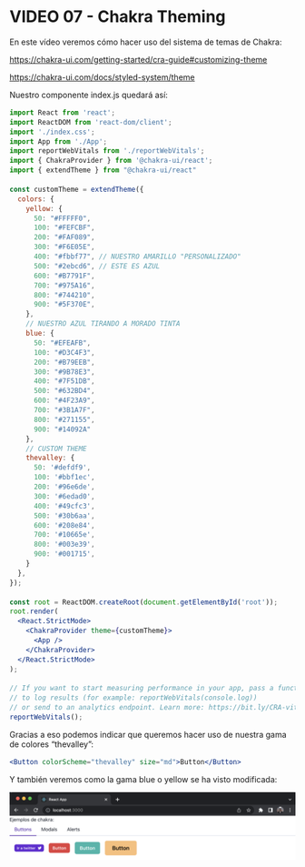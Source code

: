 # VIDEO 07 - Chakra Theming

En este vídeo veremos cómo hacer uso del sistema de temas de Chakra:

<https://chakra-ui.com/getting-started/cra-guide#customizing-theme>

<https://chakra-ui.com/docs/styled-system/theme>

Nuestro componente index.js quedará así:

```jsx
import React from 'react';
import ReactDOM from 'react-dom/client';
import './index.css';
import App from './App';
import reportWebVitals from './reportWebVitals';
import { ChakraProvider } from '@chakra-ui/react';
import { extendTheme } from "@chakra-ui/react"

const customTheme = extendTheme({
  colors: {
    yellow: {
      50: "#FFFFF0",
      100: "#FEFCBF",
      200: "#FAF089",
      300: "#F6E05E",
      400: "#fbbf77", // NUESTRO AMARILLO "PERSONALIZADO"
      500: "#2ebcd6", // ESTE ES AZUL
      600: "#B7791F",
      700: "#975A16",
      800: "#744210",
      900: "#5F370E",
    },
    // NUESTRO AZUL TIRANDO A MORADO TINTA
    blue: {
      50: "#EFEAFB",
      100: "#D3C4F3",
      200: "#B79EEB",
      300: "#9B78E3",
      400: "#7F51DB",
      500: "#632BD4",
      600: "#4F23A9",
      700: "#3B1A7F",
      800: "#271155",
      900: "#14092A"
    },
    // CUSTOM THEME
    thevalley: {
      50: '#defdf9',
      100: '#bbf1ec',
      200: '#96e6de',
      300: '#6edad0',
      400: '#49cfc3',
      500: '#30b6aa',
      600: '#208e84',
      700: '#10665e',
      800: '#003e39',
      900: '#001715',
    }
  },
});

const root = ReactDOM.createRoot(document.getElementById('root'));
root.render(
  <React.StrictMode>
    <ChakraProvider theme={customTheme}>
      <App />
    </ChakraProvider>
  </React.StrictMode>
);

// If you want to start measuring performance in your app, pass a function
// to log results (for example: reportWebVitals(console.log))
// or send to an analytics endpoint. Learn more: https://bit.ly/CRA-vitals
reportWebVitals();
```

Gracias a eso podemos indicar que queremos hacer uso de nuestra gama de colores “thevalley”:

```jsx
<Button colorScheme="thevalley" size="md">Button</Button>
```

Y también veremos como la gama blue o yellow se ha visto modificada:

![Untitled](/docs/assets/Untitled%208.png)
